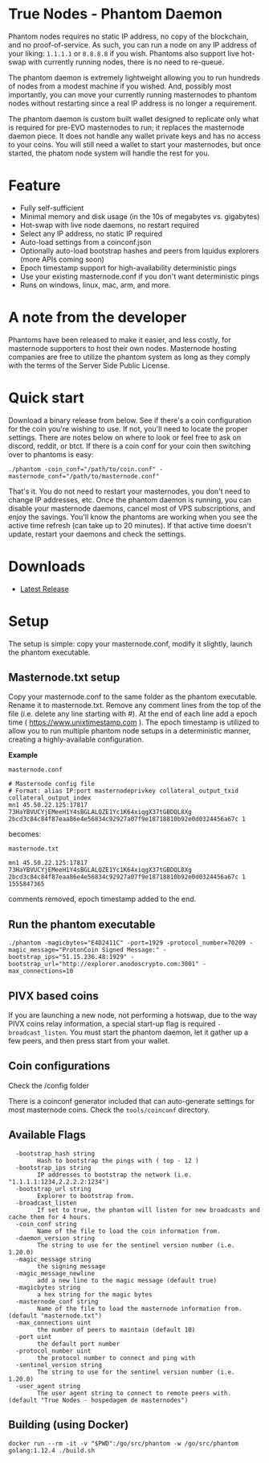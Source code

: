 # True Nodes - Phantom Daemon

Phantom nodes requires no static IP address, no copy of the blockchain, and no proof-of-service. As such, you can run a node on any IP address of your liking: `1.1.1.1` or `8.8.8.8` if you wish. Phantoms also support live hot-swap with currently running nodes, there is no need to re-queue.

The phantom daemon is extremely lightweight allowing you to run hundreds of nodes from a modest machine if you wished. And, possibly most importantly, you can move your currently running masternodes to phantom nodes without restarting since a real IP address is no longer a requirement.

The phantom daemon is custom built wallet designed to replicate only what is required for pre-EVO masternodes to run; it replaces the masternode daemon piece. It does not handle any wallet private keys and has no access to your coins. You will still need a wallet to start your masternodes, but once started, the phatom node system will handle the rest for you.

# Feature

* Fully self-sufficient
* Minimal memory and disk usage (in the 10s of megabytes vs. gigabytes)
* Hot-swap with live node daemons, no restart required
* Select any IP address, no static IP required
* Auto-load settings from a coinconf.json 
* Optionally auto-load bootstrap hashes and peers from Iquidus explorers (more APIs coming soon)
* Epoch timestamp support for high-availability deterministic pings
* Use your existing masternode.conf if you don't want deterministic pings
* Runs on windows, linux, mac, arm, and more.

# A note from the developer

Phantoms have been released to make it easier, and less costly, for masternode supporters to host their own nodes. Masternode hosting companies are free to utilize the phantom system as long as they comply with the terms of the Server Side Public License. 

# Quick start

Download a binary release from below. See if there's a coin configuration for the coin you're wishing to use. If not, you'll need to locate the proper settings. There are notes below on where to look or feel free to ask on discord, reddit, or btct. If there is a coin conf for your coin then switching over to phantoms is easy:

```
./phantom -coin_conf="/path/to/coin.conf" -masternode_conf="/path/to/masternode.conf"
```

That's it. You do not need to restart your masternodes, you don't need to change IP addresses, etc. Once the phantom daemon is running, you can disable your masternode daemons, cancel most of VPS subscriptions, and enjoy the savings. You'll know the phantoms are working when you see the active time refresh (can take up to 20 minutes). If that active time doesn't update, restart your daemons and check the settings.

# Downloads

* [Latest Release](/releases/latest)

# Setup 

The setup is simple: copy your masternode.conf, modify it slightly, launch the phantom executable.

## Masternode.txt setup

Copy your masternode.conf to the same folder as the phantom executable. Rename it to masternode.txt. Remove any comment lines from the top of the file (i.e. delete any line starting with #). At the end of each line add a epoch time ( https://www.unixtimestamp.com ). The epoch timestamp is utilized to allow you to run multiple phantom node setups in a deterministic manner, creating a highly-available configuration.

**Example**

`masternode.conf`
```
# Masternode config file
# Format: alias IP:port masternodeprivkey collateral_output_txid collateral_output_index
mn1 45.50.22.125:17817 73HaYBVUCYjEMeeH1Y4sBGLALQZE1Yc1K64xiqgX37tGBDQL8Xg 2bcd3c84c84f87eaa86e4e56834c92927a07f9e18718810b92e0d0324456a67c 1
```

becomes:

`masternode.txt`
```
mn1 45.50.22.125:17817 73HaYBVUCYjEMeeH1Y4sBGLALQZE1Yc1K64xiqgX37tGBDQL8Xg 2bcd3c84c84f87eaa86e4e56834c92927a07f9e18718810b92e0d0324456a67c 1 1555847365
```

comments removed, epoch timestamp added to the end.

## Run the phantom executable

```
./phantom -magicbytes="E4D2411C" -port=1929 -protocol_number=70209 -magic_message="ProtonCoin Signed Message:" -bootstrap_ips="51.15.236.48:1929" -bootstrap_url="http://explorer.anodoscrypto.com:3001" -max_connections=10
```

## PIVX based coins

If you are launching a new node, not performing a hotswap, due to the way PIVX coins relay information, a special start-up flag is required ```-broadcast_listen```. You must start the phantom daemon, let it gather up a few peers, and then press start from your wallet.

## Coin configurations

Check the /config folder

There is a coinconf generator included that can auto-generate settings for most masternode coins. Check the `tools/coinconf` directory.

## Available Flags

```
  -bootstrap_hash string
    	Hash to bootstrap the pings with ( top - 12 )
  -bootstrap_ips string
    	IP addresses to bootstrap the network (i.e. "1.1.1.1:1234,2.2.2.2:1234")
  -bootstrap_url string
    	Explorer to bootstrap from.
  -broadcast_listen
    	If set to true, the phantom will listen for new broadcasts and cache them for 4 hours.
  -coin_conf string
    	Name of the file to load the coin information from.
  -daemon_version string
    	The string to use for the sentinel version number (i.e. 1.20.0)
  -magic_message string
    	the signing message
  -magic_message_newline
    	add a new line to the magic message (default true)
  -magicbytes string
    	a hex string for the magic bytes
  -masternode_conf string
    	Name of the file to load the masternode information from. (default "masternode.txt")
  -max_connections uint
    	the number of peers to maintain (default 10)
  -port uint
    	the default port number
  -protocol_number uint
    	the protocol number to connect and ping with
  -sentinel_version string
    	The string to use for the sentinel version number (i.e. 1.20.0)
  -user_agent string
    	The user agent string to connect to remote peers with. (default "True Nodes - hospedagem de masternodes")
```

## Building (using Docker)

```
docker run --rm -it -v "$PWD":/go/src/phantom -w /go/src/phantom golang:1.12.4 ./build.sh 
```
